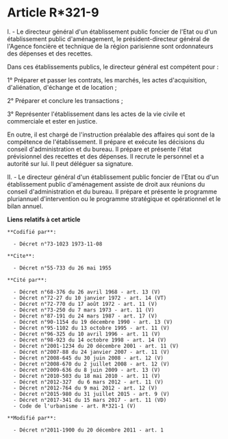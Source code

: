 # Article R*321-9

I. - Le directeur général d'un établissement public foncier de l'Etat ou d'un établissement public d'aménagement, le
président-directeur général de l'Agence foncière et technique de la région parisienne sont ordonnateurs des dépenses et des
recettes. 

Dans ces établissements publics, le directeur général est compétent pour : 

1° Préparer et passer les contrats, les marchés, les actes d'acquisition, d'aliénation, d'échange et de location ; 

2° Préparer et conclure les transactions ; 

3° Représenter l'établissement dans les actes de la vie civile et commerciale et ester en justice. 

En outre, il est chargé de l'instruction préalable des affaires qui sont de la compétence de l'établissement. Il prépare et
exécute les décisions du conseil d'administration et du bureau. Il prépare et présente l'état prévisionnel des recettes et
des dépenses. Il recrute le personnel et a autorité sur lui. Il peut déléguer sa signature. 

II. - Le directeur général d'un établissement public foncier de l'Etat ou d'un établissement public d'aménagement assiste de
droit aux réunions du conseil d'administration et du bureau. Il prépare et présente le programme pluriannuel d'intervention
ou le programme stratégique et opérationnel et le bilan annuel.

**Liens relatifs à cet article**

	**Codifié par**:

	  - Décret n°73-1023 1973-11-08

	**Cite**:

	  - Décret n°55-733 du 26 mai 1955

	**Cité par**:

	  - Décret n°68-376 du 26 avril 1968 - art. 13 (V)
	  - Décret n°72-27 du 10 janvier 1972 - art. 14 (VT)
	  - Décret n°72-770 du 17 août 1972 - art. 11 (V)
	  - Décret n°73-250 du 7 mars 1973 - art. 11 (V)
	  - Décret n°87-191 du 24 mars 1987 - art. 17 (V)
	  - Décret n°90-1154 du 19 décembre 1990 - art. 13 (V)
	  - Décret n°95-1102 du 13 octobre 1995 - art. 11 (V)
	  - Décret n°96-325 du 10 avril 1996 - art. 11 (V)
	  - Décret n°98-923 du 14 octobre 1998 - art. 14 (V)
	  - Décret n°2001-1234 du 20 décembre 2001 - art. 11 (V)
	  - Décret n°2007-88 du 24 janvier 2007 - art. 11 (V)
	  - Décret n°2008-645 du 30 juin 2008 - art. 12 (V)
	  - Décret n°2008-670 du 2 juillet 2008 - art. 12 (V)
	  - Décret n°2009-636 du 8 juin 2009 - art. 13 (V)
	  - Décret n°2010-503 du 18 mai 2010 - art. 11 (V)
	  - Décret n°2012-327  du 6 mars 2012 - art. 11 (V)
	  - Décret n°2012-764 du 9 mai 2012 - art. 12 (V)
	  - Décret n°2015-980 du 31 juillet 2015 - art. 9 (V)
	  - Décret n°2017-341 du 15 mars 2017 - art. 11 (VD)
	  - Code de l'urbanisme - art. R*321-1 (V)

	**Modifié par**:

	  - Décret n°2011-1900 du 20 décembre 2011 - art. 1
